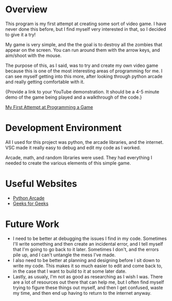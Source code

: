 # Overview

This program is my first attempt at creating some sort of video game. I have never done this before, but I find myself very interested in that, so I decided to give it a try!

My game is very simple, and the the goal is to destroy all the zombies that appear on the screen. You can run around them with the arrow keys, and aim/shoot with the mouse.

The purpose of this, as I said, was to try and create my own video game because this is one of the most interesting areas of programming for me. I can see myself getting into this more, after looking through python arcade and really getting comfortable with it.

{Provide a link to your YouTube demonstration.  It should be a 4-5 minute demo of the game being played and a walkthrough of the code.}

[My First Attempt at Programming a Game](https://youtu.be/1ZZB6aWr8Qg)

# Development Environment

All I used for this project was python, the arcade libraries, and the internet. VSC made it really easy to debug and edit my code as I worked.

Arcade, math, and random libraries were used. They had everything I needed to create the various elements of this simple game.

# Useful Websites
* [Python Arcade](https://api.arcade.academy/en/latest/examples/index.html)
* [Geeks for Geeks](https://www.geeksforgeeks.org/)

# Future Work
* I need to be better at debugging the issues I find in my code. Sometimes I'll write something and then create an incidental error, and I tell myself that I'm going to go back to it later. Sometimes I don't, and the errors pile up, and I can't untangle the mess I've made.
* I also need to be better at planning and designing before I sit down to write my code. This makes it so much easier to edit and come back to, in the case that I want to build to it at some later date.
* Lastly, as usualy, I'm not as good as researching as I wish I was. There are a lot of resources out there that can help me, but I often find myself trying to figure these things out myself, and then I get confused, waste my time, and then end up having to return to the internet anyway.